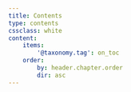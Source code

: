 ```yaml
---
title: Contents
type: contents
cssclass: white
content:
    items:
        '@taxonomy.tag': on_toc
    order:
        by: header.chapter.order
        dir: asc
---
```


